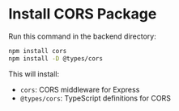 # Install CORS Package

Run this command in the backend directory:

```bash
npm install cors
npm install -D @types/cors
```

This will install:
- `cors`: CORS middleware for Express
- `@types/cors`: TypeScript definitions for CORS